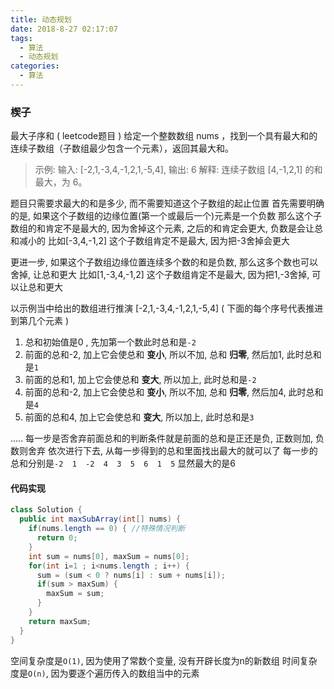 ```yaml
---
title: 动态规划
date: 2018-8-27 02:17:07
tags: 
  - 算法
  - 动态规划
categories: 
  - 算法
---
```


### 楔子
最大子序和 ( leetcode题目 )
给定一个整数数组 nums ，找到一个具有最大和的连续子数组（子数组最少包含一个元素），返回其最大和。
> 示例:
输入: [-2,1,-3,4,-1,2,1,-5,4],
输出: 6
解释: 连续子数组 [4,-1,2,1] 的和最大，为 6。

<!-- more -->
题目只需要求最大的和是多少, 而不需要知道这个子数组的起止位置
首先需要明确的是, 如果这个子数组的边缘位置(第一个或最后一个)元素是一个负数
那么这个子数组的和肯定不是最大的, 因为舍掉这个元素, 之后的和肯定会更大, 负数是会让总和减小的
比如[-3,4,-1,2] 这个子数组肯定不是最大, 因为把-3舍掉会更大

更进一步, 如果这个子数组边缘位置连续多个数的和是负数, 那么这多个数也可以舍掉, 让总和更大
比如[1,-3,4,-1,2] 这个子数组肯定不是最大, 因为把1,-3舍掉, 可以让总和更大

以示例当中给出的数组进行推演
[-2,1,-3,4,-1,2,1,-5,4]
( 下面的每个序号代表推进到第几个元素 )
1. 总和初始值是0 , 先加第一个数此时总和是`-2`
2. 前面的总和-2, 加上它会使总和 **变小**, 所以不加, 总和 **归零**, 然后加1, 此时总和是`1`
3. 前面的总和1, 加上它会使总和 **变大**, 所以加上, 此时总和是`-2`
4. 前面的总和-2, 加上它会使总和 **变小**, 所以不加, 总和 **归零**, 然后加4, 此时总和是`4`
5. 前面的总和4, 加上它会使总和 **变大**, 所以加上, 此时总和是`3`

.....
每一步是否舍弃前面总和的判断条件就是前面的总和是正还是负, 正数则加, 负数则舍弃
依次进行下去, 从每一步得到的总和里面找出最大的就可以了
每一步的总和分别是`-2  1  -2  4  3  5  6  1  5`
显然最大的是6

#### 代码实现
```java
class Solution {
  public int maxSubArray(int[] nums) {
    if(nums.length == 0) { //特殊情况判断
      return 0;
    }
    int sum = nums[0], maxSum = nums[0];
    for(int i=1 ; i<nums.length ; i++) {
      sum = (sum < 0 ? nums[i] : sum + nums[i]);
      if(sum > maxSum) {
        maxSum = sum;
      }
    }
    return maxSum;
  }
}
```
空间复杂度是`O(1)`, 因为使用了常数个变量, 没有开辟长度为n的新数组
时间复杂度是`O(n)`, 因为要逐个遍历传入的数组当中的元素